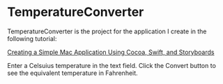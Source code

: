 # TemperatureConverter

TemperatureConverter is the project for the application I create in the following tutorial:

[Creating a Simple Mac Application Using Cocoa, Swift, and Storyboards](http://meandmark.com/blog/2017/03/creating-a-simple-mac-application-using-cocoa-swift-and-storyboards/)

Enter a Celsuius temperature in the text field. Click the Convert button to see the equivalent temperature in Fahrenheit.
